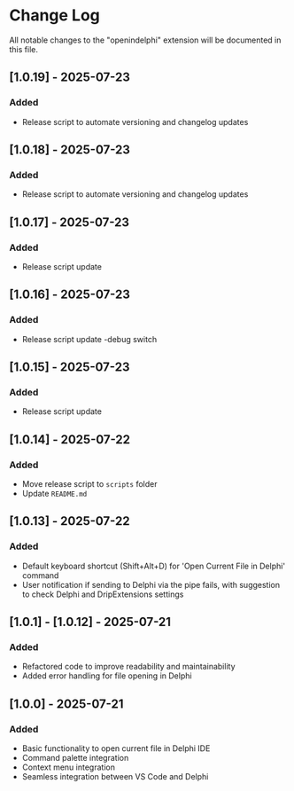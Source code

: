 # Change Log

All notable changes to the "openindelphi" extension will be documented in this file.

<!--- 
Check [Keep a Changelog](http://keepachangelog.com/) for recommendations on how to structure this file.
## [Unreleased] 
-->

## [1.0.19] - 2025-07-23

### Added
- Release script to automate versioning and changelog updates

## [1.0.18] - 2025-07-23

### Added
- Release script to automate versioning and changelog updates

## [1.0.17] - 2025-07-23

### Added
- Release script update

## [1.0.16] - 2025-07-23

### Added
- Release script update -debug switch

## [1.0.15] - 2025-07-23

### Added
- Release script update

## [1.0.14] - 2025-07-22

### Added
- Move release script to `scripts` folder
- Update `README.md` 

## [1.0.13] - 2025-07-22

### Added
- Default keyboard shortcut (Shift+Alt+D) for 'Open Current File in Delphi' command
- User notification if sending to Delphi via the pipe fails, with suggestion to check Delphi and DripExtensions settings

## [1.0.1] - [1.0.12] - 2025-07-21

### Added
- Refactored code to improve readability and maintainability
- Added error handling for file opening in Delphi

## [1.0.0] - 2025-07-21

### Added
- Basic functionality to open current file in Delphi IDE
- Command palette integration
- Context menu integration
- Seamless integration between VS Code and Delphi